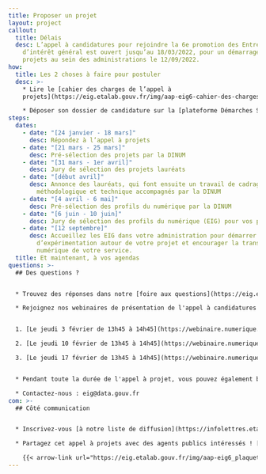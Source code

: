 ```yaml
---
title: Proposer un projet
layout: project
callout:
  title: Délais
  desc: L’appel à candidatures pour rejoindre la 6e promotion des Entrepreneurs
    d’intérêt général est ouvert jusqu’au 18/03/2022, pour un démarrage des
    projets au sein des administrations le 12/09/2022.
how:
  title: Les 2 choses à faire pour postuler
  desc: >-
    * Lire le [cahier des charges de l’appel à
    projets](https://eig.etalab.gouv.fr/img/aap-eig6-cahier-des-charges.pdf)

    * Déposer son dossier de candidature sur la [plateforme Démarches Simplifiées](https://www.demarches-simplifiees.fr/commencer/aap-eig6) avant le 18/03/2022, 23h59
steps:
  dates:
    - date: "[24 janvier - 18 mars]"
      desc: Répondez à l’appel à projets
    - date: "[21 mars - 25 mars]"
      desc: Pré-sélection des projets par la DINUM
    - date: "[31 mars - 1er avril]"
      desc: Jury de sélection des projets lauréats
    - date: "[début avril]"
      desc: Annonce des lauréats, qui font ensuite un travail de cadrage
        méthodologique et technique accompagnés par la DINUM
    - date: "[4 avril - 6 mai]"
      desc: Pré-sélection des profils du numérique par la DINUM
    - date: "[6 juin - 10 juin]"
      desc: Jury de sélection des profils du numérique (EIG) pour vos projet.
    - date: "[12 septembre]"
      desc: Accueillez les EIG dans votre administration pour démarrer 10 mois
        d’expérimentation autour de votre projet et encourager la transformation
        numérique de votre service.
  title: Et maintenant, à vos agendas
questions: >-
  ## Des questions ?


  * Trouvez des réponses dans notre [foire aux questions](https://eig.etalab.gouv.fr/participer/administrations/faq/)

  * Rejoignez nos webinaires de présentation de l'appel à candidatures :


  1. [Le jeudi 3 février de 13h45 à 14h45](https://webinaire.numerique.gouv.fr//meeting/signin/4562/creator/1673/hash/71997f21a8f284b441bb67cf8ddcf7c609100ecb)

  2. [Le jeudi 10 février de 13h45 à 14h45](https://webinaire.numerique.gouv.fr//meeting/signin/4562/creator/1673/hash/71997f21a8f284b441bb67cf8ddcf7c609100ecb)

  3. [Le jeudi 17 février de 13h45 à 14h45](https://webinaire.numerique.gouv.fr//meeting/signin/4562/creator/1673/hash/71997f21a8f284b441bb67cf8ddcf7c609100ecb)


  * Pendant toute la durée de l'appel à projet, vous pouvez également bénéficier d'un entretien de pré-incubation avec un coach produit. L'objectif de ce nouveau dispositif est de vous accompagner dans l'élaboration de votre stratégie entrepreneuriale. Pour ce faire, [réservez un créneau parmi ceux proposés](https://calendly.com/thomas-parisot/entretien-de-pre-incubation).

  * Contactez-nous : eig@data.gouv.fr
com: >-
  ## Côté communication


  * Inscrivez-vous [à notre liste de diffusion](https://infolettres.etalab.gouv.fr/subscribe/entrepreneur-interet-general@mail.etalab.studio)

  * Partagez cet appel à projets avec des agents publics intéressés ! [](https://eig.etalab.gouv.fr/img/aap-eig6_plaquette.pdf)

    {{< arrow-link url="https://eig.etalab.gouv.fr/img/aap-eig6_plaquette.pdf" title="Télécharger la plaquette" target="true" >}}
---
```

